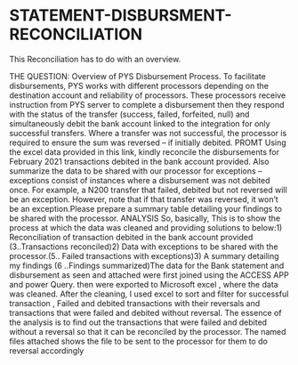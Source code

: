 # STATEMENT-DISBURSMENT-RECONCILIATION
This Reconciliation has to do with an overview.

THE QUESTION:
Overview of PYS Disbursement Process.      To facilitate disbursements, PYS works with different processors depending on the destination account and reliability of processors. These processors receive instruction from PYS server to complete a disbursement then they respond with the status of the transfer (success, failed, forfeited, null) and simultaneously debit the bank account linked to the integration for only successful transfers. Where a transfer was not successful, the processor is required to ensure the sum was reversed – if initially debited.
PROMT
Using the excel data provided in this link, kindly reconcile the disbursements for February 2021 transactions debited in the bank account provided. Also summarize the data to be shared with our processor for exceptions – exceptions consist of instances where a disbursement was not debited once. For example, a N200 transfer that failed, debited but not reversed will be an exception. However, note that if that transfer was reversed, it won’t be an exception.Please prepare a summary table detailing your findings to be shared with the processor.
ANALYSIS             So, basically, This is to show the process  at which the data was cleaned and providing solutions to below:1) Reconciliation of transaction debited in the bank account provided (3..Transactions reconciled)2) Data with exceptions to be shared with the processor.(5.. Failed transactions with exceptions)3) A summary detailing my findings (6 ..Findings summarized)The data for the Bank statement and disbursement as seen and attached were first joined using the ACCESS APP and power Query. then were exported to Microsoft excel , where the data was cleaned. After the cleaning, I used excel to sort and filter for successful transaction , Failed and debited transactions with their reversals and transactions that were failed and debited without reversal. The essence of the analysis is to find out the transactions that were failed and debited without a reversal so that it can be reconciled by the processor. The named files attached shows the file to be sent to the processor for them to do reversal accordingly
